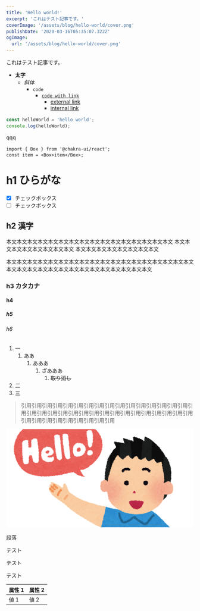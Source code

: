 ```yaml
---
title: 'Hello world!'
excerpt: 'これはテスト記事です。'
coverImage: '/assets/blog/hello-world/cover.png'
publishDate: '2020-03-16T05:35:07.322Z'
ogImage:
  url: '/assets/blog/hello-world/cover.png'
---
```


これはテスト記事です。

- **太字**
  - _斜体_
    - `code`
      - [`code with link`](https://google.com)
        - [external link](https://google.com)
        - [internal link](/)

```js
const helloWorld = 'hello world';
console.log(helloWorld);
```

qqq

```tsx
import { Box } from '@chakra-ui/react';
const item = <Box>item</Box>;
```

# h1 ひらがな

- [x] チェックボックス
- [ ] チェックボックス

## h2 漢字

本文本文本文本文本文本文本文本文本文本文本文本文本文本文本文本文
本文本文本文本文本文本文本文本文
本文本文本文本文本文本文本文本文

本文本文本文本文本文本文本文本文本文本文本文本文本文本文本文本文本文本文本文本文本文本文本文本文本文本文本文本文本文本文本文本文

### h3 カタカナ

#### h4

##### h5

###### h6

1. 一
   1. ああ
      1. あああ
         1. ざあああ
            1. ~~取り消し~~
2. 二
3. 三

> 引用引用引用引用引用引用引用引用引用引用引用引用引用引用引用引用引用引用引用引用引用引用引用引用引用引用引用引用引用引用引用引用引用引用引用引用引用引用引用引用引用引用

![hello-world](../public/assets/blog/hello-world/cover.png)

段落

テスト

テスト

テスト

| 属性 1 | 属性 2 |
| ------ | ------ |
| 値 1   | 値 2   |
